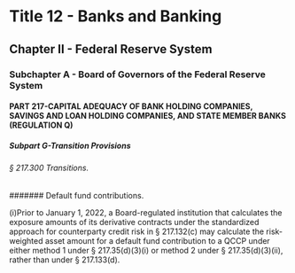 
# Title 12 - Banks and Banking
## Chapter II - Federal Reserve System
### Subchapter A - Board of Governors of the Federal Reserve System
#### PART 217-CAPITAL ADEQUACY OF BANK HOLDING COMPANIES, SAVINGS AND LOAN HOLDING COMPANIES, AND STATE MEMBER BANKS (REGULATION Q)
##### Subpart G-Transition Provisions
###### § 217.300 Transitions.
####### Default fund contributions.

(i)Prior to January 1, 2022, a Board-regulated institution that calculates the exposure amounts of its derivative contracts under the standardized approach for counterparty credit risk in § 217.132(c) may calculate the risk-weighted asset amount for a default fund contribution to a QCCP under either method 1 under § 217.35(d)(3)(i) or method 2 under § 217.35(d)(3)(ii), rather than under § 217.133(d).
